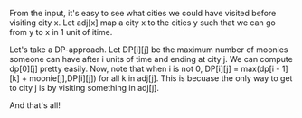 From the input, it's easy to see what cities we could have visited before visiting city x. Let adj[x] map a city x to the cities y such that we can go from y to x in 1 unit of itime.

Let's take a DP-approach. Let DP[i][j] be the maximum number of moonies someone can have after i units of time and ending at city j. We can compute dp[0][j] pretty easily. Now, note that when i is not 0, DP[i][j] = max(dp[i - 1][k] + moonie[j],DP[i][j]) for all k in adj[j]. This is becuase the only way to get to city j is by visiting something in adj[j].

And that's all!
